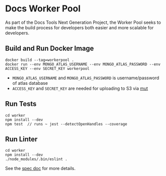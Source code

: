 # Docs Worker Pool

As part of the Docs Tools Next Generation Project, the Worker Pool seeks to make the build process for developers both easier and more scalable for developers. 

## Build and Run Docker Image
```
docker build --tag=workerpool .
docker run --env MONGO_ATLAS_USERNAME --env MONGO_ATLAS_PASSWORD --env ACCESS_KEY --env SECRET_KEY workerpool
```
* `MONGO_ATLAS_USERNAME` and `MONGO_ATLAS_PASSWORD` is username/password of atlas database
* `ACCESS_KEY` and `SECRET_KEY` are needed for uploading to S3 via [mut](https://github.com/mongodb/mut)

## Run Tests
```
cd worker 
npm install --dev
npm test  // runs ~ jest --detectOpenHandles --coverage
```

## Run Linter
```
cd worker 
npm install --dev
./node_modules/.bin/eslint .
```

See the [spec doc](https://docs.google.com/document/d/1XZOuuGmozcLQRSDitx0UWhZzJaS4opR1JVwZqDp-N4g/edit?usp=sharing) for more details. 